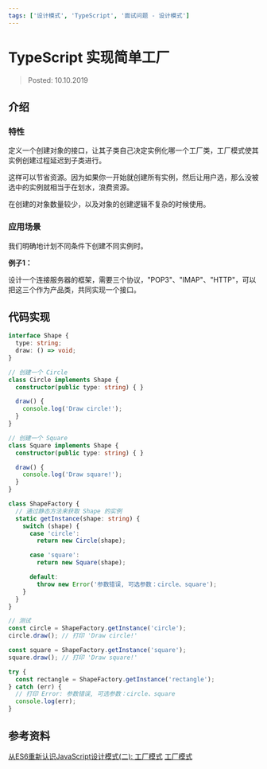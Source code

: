```yaml
---
tags: ['设计模式', 'TypeScript', '面试问题 - 设计模式']
---
```


# TypeScript 实现简单工厂

> Posted: 10.10.2019

<Tag />

## 介绍

### 特性

定义一个创建对象的接口，让其子类自己决定实例化哪一个工厂类，工厂模式使其实例创建过程延迟到子类进行。

这样可以节省资源。因为如果你一开始就创建所有实例，然后让用户选，那么没被选中的实例就相当于在划水，浪费资源。

在创建的对象数量较少，以及对象的创建逻辑不复杂的时候使用。

### 应用场景

我们明确地计划不同条件下创建不同实例时。

<span v-red>**例子1：**</span>

设计一个连接服务器的框架，需要三个协议，"POP3"、"IMAP"、"HTTP"，可以把这三个作为产品类，共同实现一个接口。

## 代码实现

```typescript
interface Shape {
  type: string;
  draw: () => void;
}

// 创建一个 Circle
class Circle implements Shape {
  constructor(public type: string) { }

  draw() {
    console.log('Draw circle!');
  }
}

// 创建一个 Square
class Square implements Shape {
  constructor(public type: string) { }

  draw() {
    console.log('Draw square!');
  }
}

class ShapeFactory {
  // 通过静态方法来获取 Shape 的实例
  static getInstance(shape: string) {
    switch (shape) {
      case 'circle':
        return new Circle(shape);

      case 'square':
        return new Square(shape);

      default:
        throw new Error('参数错误, 可选参数：circle、square');
    }
  }
}

// 测试
const circle = ShapeFactory.getInstance('circle');
circle.draw(); // 打印 'Draw circle!'

const square = ShapeFactory.getInstance('square');
square.draw(); // 打印 'Draw square!'

try {
  const rectangle = ShapeFactory.getInstance('rectangle');
} catch (err) {
  // 打印 Error: 参数错误, 可选参数：circle、square
  console.log(err);
}
```

## 参考资料

[从ES6重新认识JavaScript设计模式(二): 工厂模式](https://www.jianshu.com/p/11918dd0f694)
[工厂模式](https://www.runoob.com/design-pattern/factory-pattern.html)

<Disqus />
